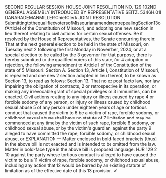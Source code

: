 SECOND REGULAR SESSION
HOUSE JOINT
RESOLUTION NO. 129
102ND GENERAL ASSEMBLY
INTRODUCED BY REPRESENTATIVE SEITZ.
5346H.01I DANARADEMANMILLER,ChiefClerk
JOINT RESOLUTION
SubmittingtothequalifiedvotersofMissourianamendmentrepealingSection13ofArticleI
of the Constitution of Missouri, and adopting one new section in lieu thereof relating
to civil actions for certain sexual offenses.
Be it resolved by the House of Representatives, the Senate concurring therein:
That at the next general election to be held in the state of Missouri, on Tuesday next
2 following the first Monday in November, 2024, or at a special election to be called by the
3 governor for that purpose, there is hereby submitted to the qualified voters of this state, for
4 adoption or rejection, the following amendment to Article I of the Constitution of the state of
5 Missouri:
Section A. Section 13, Article I, Constitution of Missouri, is repealed and one new
2 section adopted in lieu thereof, to be known as Section 13, to read as follows:
Section 13. That no ex post facto law, nor law impairing the obligation of contracts,
2 or retrospective in its operation, or making any irrevocable grant of special privileges or
3 immunities, can be enacted. Civil actions relating to any injury or illness caused by rape
4 or forcible sodomy of any person, or injury or illness caused by childhood sexual abuse
5 of any person under eighteen years of age or tortious conduct that caused the victim to
6 be a victim of rape, forcible sodomy, or childhood sexual abuse shall have no statute of
7 limitation and may be commenced at any time by the victim of such rape, forcible
8 sodomy, or childhood sexual abuse, or by the victim's guardian, against the party
9 alleged to have committed the rape, forcible sodomy, or childhood sexual abuse, or
EXPLANATION — Matter enclosed in bold-faced brackets [thus] in the above bill is not enacted and is
intended to be omitted from the law. Matter in bold-face type in the above bill is proposed language.
HJR 129 2
10 against the party whose tortious conduct is alleged to have caused the victim to be a
11 victim of rape, forcible sodomy, or childhood sexual abuse, including any action that
12 would be barred by an existing statute of limitation as of the effective date of this
13 provision.
✔